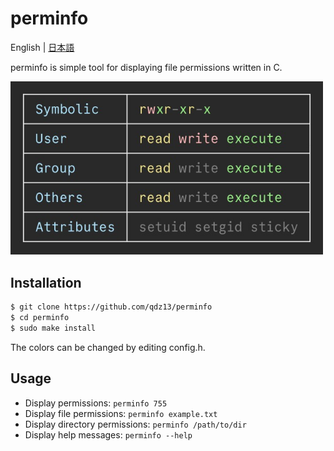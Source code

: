 # perminfo
English | [日本語](README-ja.md)

perminfo is simple tool for displaying file permissions written in C.

<img src="preview.jpg" width="500">

## Installation
```sh
$ git clone https://github.com/qdz13/perminfo
$ cd perminfo
$ sudo make install
```
The colors can be changed by editing config.h.

## Usage
* Display permissions: `perminfo 755`
* Display file permissions: `perminfo example.txt`
* Display directory permissions: `perminfo /path/to/dir`
* Display help messages: `perminfo --help`

